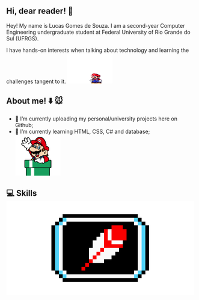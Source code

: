 ## Hi, dear reader! 👋
Hey! My name is Lucas Gomes de Souza. I am a second-year Computer Engineering undergraduate student at Federal University of Rio Grande do Sul (UFRGS).

I have hands-on interests when talking about technology and learning the challenges tangent to it.                                               <img src="https://github.com/lucasgdesouza/lucasgdesouza/raw/main/mario.gif" width="120" height="80">


## About me! :arrow_down: :mouse: 
- 🔭 I’m currently uploading my personal/university projects here on Github;     
- 🌱 I’m currently learning HTML, CSS, C# and database;                                  ![sobre](mariodown.gif)

## :computer: Skills ![skills](skills.gif)



